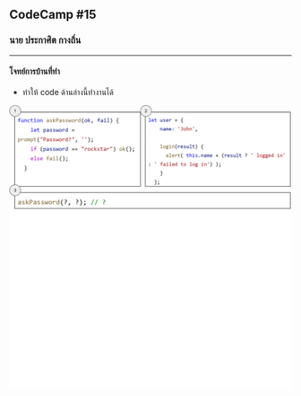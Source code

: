 ## CodeCamp #15

### นาย ประกาศิต กางถิ่น

---

#### โจทย์การบ้านที่ทำ

- ทำให้ code ด้านล่างนี้ทำงานได้

![Alt text](image.png)
